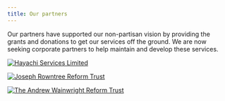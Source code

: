 ```yaml
---
title: Our partners
---
```


Our partners have supported our non-partisan vision by providing the grants and donations to get our services off the ground. We are now seeking corporate partners to help maintain and develop these services.

[![Hayachi Services Limited](https://voteforpolicies.org.uk/wp-content/uploads/2020/03/Hayachi.png)](https://www.hayachi.uk/)

[![Joseph Rowntree Reform Trust](https://voteforpolicies.org.uk/wp-content/uploads/2020/03/JRRT-rgb-72dpi-e1583752701220.jpg)](https://www.jrrt.org.uk/)

[![The Andrew Wainwright Reform Trust](https://voteforpolicies.org.uk/wp-content/uploads/2020/03/awrt-e1583753381575.jpg)](http://www.wainwrighttrusts.org.uk/awrt.html)
